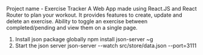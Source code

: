 Project name - Exercise Tracker
A Web App made using React.JS and React Router to plan your workout.
It provides features to create, update and delete an exercise.
Ability to toggle an exercise between completed/pending and view them on a single page.

1) Install json package globally
    npm install json-server ~g
2) Start the json server
    json-server --watch src/store/data.json --port=3111
